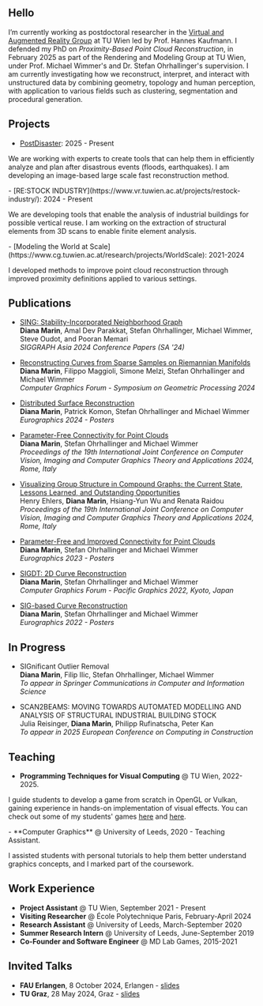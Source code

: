 <link rel="stylesheet" href="/assets/style.css">

## Hello

I’m currently working as postdoctoral researcher in the [Virtual and Augmented Reality Group](https://www.vr.tuwien.ac.at/) at TU Wien led by Prof. Hannes Kaufmann. I defended my PhD on *Proximity-Based Point Cloud Reconstruction*, in February 2025 as part of the Rendering and Modeling Group at TU Wien, under Prof. Michael Wimmer's and Dr. Stefan Ohrhallinger's supervision. I am currently investigating how we reconstruct, interpret, and interact with unstructured data by combining geometry, topology and human perception, with application to various fields such as clustering, segmentation and procedural generation.



## Projects

- [PostDisaster](https://www.vr.tuwien.ac.at/projects/postdisaster/): 2025 - Present
<p class="indented">
  We are working with experts to create tools that can help them in efficiently analyze and plan after disastrous events (floods, earthquakes). I am developing an image-based large scale fast reconstruction method.
</p>
- [RE:STOCK INDUSTRY](https://www.vr.tuwien.ac.at/projects/restock-industry/): 2024 - Present
<p class="indented">
  We are developing tools that enable the analysis of industrial buildings for possible vertical reuse. I am working on the extraction of structural elements from 3D scans to enable finite element analysis.
</p>
- [Modeling the World at Scale](https://www.cg.tuwien.ac.at/research/projects/WorldScale): 2021-2024
<p class="indented">
I developed methods to improve point cloud reconstruction through improved proximity definitions applied to various settings. 
</p>

## Publications

- [SING: Stability-Incorporated Neighborhood Graph](https://doi.org/10.1145/3680528.3687674)  
  **Diana Marin**, Amal Dev Parakkat, Stefan Ohrhallinger, Michael Wimmer, Steve Oudot, and Pooran Memari  
  *SIGGRAPH Asia 2024 Conference Papers (SA '24)*
 
  
- [Reconstructing Curves from Sparse Samples on Riemannian Manifolds](https://doi.org/10.1111/cgf.15136)  
  **Diana Marin**, Filippo Maggioli, Simone Melzi, Stefan Ohrhallinger and Michael Wimmer  
  *Computer Graphics Forum - Symposium on Geometric Processing 2024*
  
- [Distributed Surface Reconstruction](https://doi.org/10.2312/egp.20241037)  
  **Diana Marin**, Patrick Komon, Stefan Ohrhallinger and Michael Wimmer  
  *Eurographics 2024 - Posters*

- [Parameter-Free Connectivity for Point Clouds](https://doi.org/10.5220/0012394900003660)  
  **Diana Marin**, Stefan Ohrhallinger and Michael Wimmer   
  *Proceedings of the 19th International Joint Conference on Computer Vision, Imaging and Computer Graphics Theory and Applications 2024, Rome, Italy*
  
- [Visualizing Group Structure in Compound Graphs: the Current State, Lessons Learned, and Outstanding Opportunities](https://doi.org/10.5220/0012431200003660)  
  Henry Ehlers, **Diana Marin**, Hsiang-Yun Wu and Renata Raidou  
  *Proceedings of the 19th International Joint Conference on Computer Vision, Imaging and Computer Graphics Theory and Applications 2024, Rome, Italy*

- [Parameter-Free and Improved Connectivity for Point Clouds](https://doi.org/10.2312/egp.20231023)  
  **Diana Marin**, Stefan Ohrhallinger and Michael Wimmer  
  *Eurographics 2023 - Posters*

- [SIGDT: 2D Curve Reconstruction](https://onlinelibrary.wiley.com/doi/10.1111/cgf.14654)  
  **Diana Marin**, Stefan Ohrhallinger and Michael Wimmer  
  *Computer Graphics Forum - Pacific Graphics 2022, Kyoto, Japan*

- [SIG-based Curve Reconstruction](https://diglib.eg.org/handle/10.2312/egp20221013)  
  **Diana Marin**, Stefan Ohrhallinger and Michael Wimmer  
  *Eurographics 2022 - Posters*

## In Progress
- SIGnificant Outlier Removal  
  **Diana Marin**, Filip Ilic, Stefan Ohrhallinger, Michael Wimmer  
  *To appear in Springer Communications in Computer and Information Science*
    
- SCAN2BEAMS: MOVING TOWARDS AUTOMATED MODELLING AND ANALYSIS OF STRUCTURAL INDUSTRIAL BUILDING STOCK  
  Julia Reisinger, **Diana Marin**, Philipp Rufinatscha, Peter Kan  
  *To appear in 2025 European Conference on Computing in Construction*

## Teaching
- **Programming Techniques for Visual Computing** @ TU Wien, 2022-2025. 
<p class="indented">
I guide students to develop a game from scratch in OpenGL or Vulkan, gaining experience in hands-on implementation of visual effects. You can check out some of my students' games 
<a href="https://www.cg.tuwien.ac.at/courses/PTVC/HallOfFame">here</a> and <a href="https://www.cg.tuwien.ac.at/courses/CG/HallOfFame">here</a>.
</p>
- **Computer Graphics** @ University of Leeds, 2020 - Teaching Assistant.
<p class="indented">
I assisted students with personal tutorials to help them better understand graphics concepts,  and I marked part of the coursework.
</p>
  

## Work Experience
- **Project Assistant** @ TU Wien, September 2021 - Present
- **Visiting Researcher** @ École Polytechnique Paris, February-April 2024
- **Research Assistant** @ University of Leeds, March-September 2020
- **Summer Research Intern** @ University of Leeds, June-September 2019
- **Co-Founder and Software Engineer** @ MD Lab Games, 2015-2021

## Invited Talks
- **FAU Erlangen**, 8 October 2024, Erlangen - [slides](https://docs.google.com/presentation/d/e/2PACX-1vQ8a4Ge3Ll9FgwlExhN6co_crjDdI4bQUxlf0HT97R4PvXdpV-1e33BBvuiRtRQKmtucdz2ps3TitxM/pub?start=false&loop=false&delayms=3000)
- **TU Graz**, 28 May 2024, Graz - [slides](https://docs.google.com/presentation/d/e/2PACX-1vTEPIHrK5MPUM8UUPKIRYR-rGB2pW2c6A_vczbG_0Rymj0m6PH7_k3y8jQn4HsETPIgEFUv4YrsVtvv/pub?start=false&loop=false&delayms=3000)


